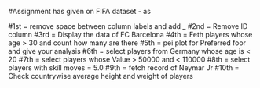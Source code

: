 #Assignment has given on FIFA dataset - as

#1st = remove space between column labels and add _
#2nd = Remove ID column
#3rd = Display the data of FC Barcelona
#4th = Feth players whose age > 30 and count how many are there
#5th = pei plot for Preferred foor and give your analysis
#6th = select players from Germany whose age is < 20
#7th = select players whose Value > 50000 and < 110000
#8th = select players with skill moves = 5.0
#9th = fetch record of Neymar Jr
#10th = Check countrywise average height and weight of players

